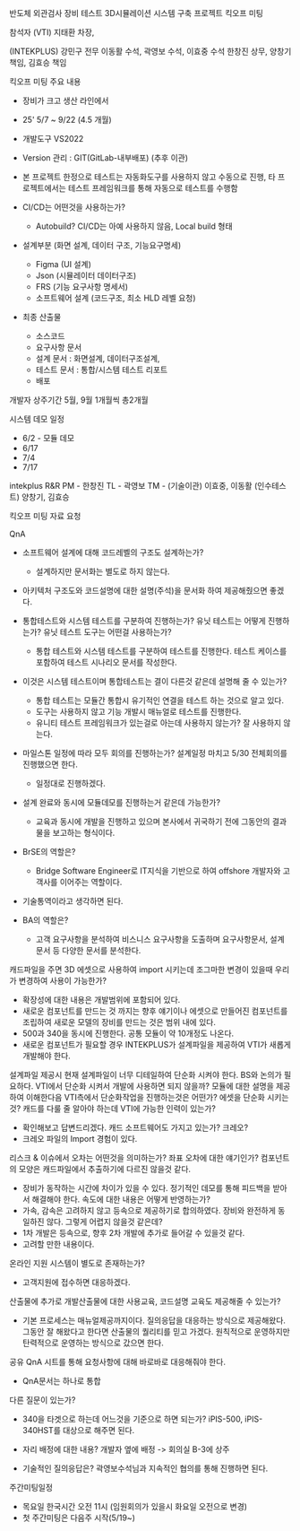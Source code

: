 반도체 외관검사 장비 테스트 3D시뮬레이션 시스템 구축 프로젝트 킥오프 미팅

참석자
(VTI)
지태환 차장, 


(INTEKPLUS)
강민구 전무
이동활 수석, 곽영보 수석, 이효중 수석
한창진 상무, 양창기 책임, 김효승 책임

킥오프 미팅 주요 내용
- 장비가 크고 생산 라인에서 
- 25' 5/7 ~ 9/22 (4.5 개월)

- 개발도구 VS2022
- Version 관리 : GIT(GitLab-내부배포) (추후 이관)
- 본 프로젝트 한정으로 테스트는 자동화도구를 사용하지 않고 수동으로 진행, 타 프로젝트에서는 테스트 프레임워크를 통해 자동으로 테스트를 수행함
- CI/CD는 어떤것을 사용하는가?
	- Autobuild? CI/CD는 아예 사용하지 않음, Local build 형태
- 설계부분 (화면 설계, 데이터 구조, 기능요구명세)
	- Figma (UI 설계)
	- Json (시뮬레이터 데이터구조)
	- FRS (기능 요구사항 명세서)
	- 소프트웨어 설계 (코드구조, 최소 HLD 레벨 요청)
- 최종 산출물
	- 소스코드
	- 요구사항 문서
	- 설계 문서 : 화면설계, 데이터구조설계, 
	- 테스트 문서 : 통합/시스템 테스트 리포트
	- 배포

개발자 상주기간 5월, 9월 1개월씩 총2개월

시스템 데모 일정
- 6/2 - 모듈 데모
- 6/17
- 7/4
- 7/17

intekplus R&R
PM - 한창진
TL - 곽영보
TM - (기술이관) 이효중, 이동활
(인수테스트) 양창기, 김효승

킥오프 미팅 자료 요청

QnA
- 소프트웨어 설계에 대해 코드레벨의 구조도 설계하는가?
	- 설계하지만 문서화는 별도로 하지 않는다.
- 아키텍처 구조도와 코드설명에 대한 설명(주석)을 문서화 하여 제공해줬으면 좋겠다.

- 통합테스트와 시스템 테스트를 구분하여 진행하는가? 유닛 테스트는 어떻게 진행하는가? 유닛 테스트 도구는 어떤걸 사용하는가?
	- 통합 테스트와 시스템 테스트를 구분하여 테스트를 진행한다. 테스트 케이스를 포함하여 테스트 시나리오 문서를 작성한다.
- 이것은 시스템 테스트이며 통합테스트는 결이 다른것 같은데 설명해 줄 수 있는가?
	- 통합 테스트는 모듈간 통합시 유기적인 연결을 테스트 하는 것으로 알고 있다.
	- 도구는 사용하지 않고 기능 개발시 매뉴얼로 테스트를 진행한다.
	- 유니티 테스트 프레임워크가 있는걸로 아는데 사용하지 않는가? 잘 사용하지 않는다.

- 마일스톤 일정에 따라 모두 회의를 진행하는가? 설계일정 마치고 5/30 전체회의를 진행했으면 한다.
	- 일정대로 진행하겠다.

- 설계 완료와 동시에 모듈데모를 진행하는거 같은데 가능한가?
	- 교육과 동시에 개발을 진행하고 있으며 본사에서 귀국하기 전에 그동안의 결과물을 보고하는 형식이다.

- BrSE의 역할은? 
	- Bridge Software Engineer로 IT지식을 기반으로 하여 offshore 개발자와 고객사를 이어주는 역할이다.
- 기술통역이라고 생각하면 된다.
- BA의 역할은?
	- 고객 요구사항을 분석하여 비스니스 요구사항을 도출하며 요구사항문서, 설계문서 등 다양한 문서를 분석한다.

캐드파일을 주면 3D 에셋으로 사용하여 import 시키는데 조그마한 변경이 있을때 우리가 변경하여 사용이 가능한가?
- 확장성에 대한 내용은 개발범위에 포함되어 있다.
- 새로운 컴포넌트를 만드는 것 까지는 향후 얘기이나 에셋으로 만들어진 컴포넌트를 조립하여 새로운 모델의 장비를 만드는 것은 범위 내에 있다.
- 500과 340을 동시에 진행한다. 공통 모듈이 약 10개정도 나온다.
- 새로운 컴포넌트가 필요할 경우 INTEKPLUS가 설계파일을 제공하여 VTI가 새롭게 개발해야 한다.

설계파일 제공시 현재 설계파일이 너무 디테일하여 단순화 시켜야 한다. BS와 논의가 필요하다.
VTI에서 단순화 시켜서 개발에 사용하면 되지 않을까?
모듈에 대한 설명을 제공하여 이해한다음 VTI측에서 단순화작업을 진행하는것은 어떤가? 에셋을 단순화 시키는것?
캐드를 다룰 줄 알아야 하는데 VTI에 가능한 인력이 있는가?
- 확인해보고 답변드리겠다.
캐드 소프트웨어도 가지고 있는가? 크레오?
- 크레오 파일의 Import 경험이 있다.

리스크 & 이슈에서 오차는 어떤것을 의미하는가? 좌표 오차에 대한 얘기인가? 컴포넌트의 모양은 캐드파일에서 추출하기에 다르진 않을것 같다.
- 장비가 동작하는 시간에 차이가 있을 수 있다. 정기적인 데모를 통해 피드백을 받아서 해결해야 한다.
속도에 대한 내용은 어떻게 반영하는가?
- 가속, 감속은 고려하지 않고 등속으로 제공하기로 합의하였다. 장비와 완전하게 동일하진 않다.
그렇게 어렵지 않을것 같은데?
- 1차 개발은 등속으로, 향후 2차 개발에 추가로 들어갈 수 있을것 같다.
- 고려할 만한 내용이다.

온라인 지원 시스템이 별도로 존재하는가?
- 고객지원에 접수하면 대응하겠다.

산출물에 추가로 개발산출물에 대한 사용교육, 코드설명 교육도 제공해줄 수 있는가?
- 기본 프로세스는 매뉴얼제공까지이다. 질의응답을 대응하는 방식으로 제공해왔다.
그동안 잘 해왔다고 한다면 산출물의 퀄리티를 믿고 가겠다. 원칙적으로 운영하지만 탄력적으로 운영하는 방식으로 갔으면 한다.

공유 QnA 시트를 통해 요청사항에 대해 바로바로 대응해줘야 한다.
- QnA문서는 하나로 통합

다른 질문이 있는가?
- 340을 타겟으로 하는데 어느것을 기준으로 하면 되는가?
iPIS-500, iPIS-340HST를 대상으로 해주면 된다.

- 자리 배정에 대한 내용?
개발자 옆에 배정 -> 회의실 B-3에 상주

- 기술적인 질의응답은?
곽영보수석님과 지속적인 협의를 통해 진행하면 된다.

주간미팅일정
- 목요일 한국시간 오전 11시 (임원회의가 있을시 화요일 오전으로 변경)
- 첫 주간미팅은 다음주 시작(5/19~)

